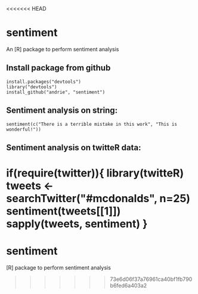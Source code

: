 <<<<<<< HEAD
# sentiment

An [R] package to perform sentiment analysis

## Install package from github

	install.packages("devtools")
	library("devtools")
	install_github("andrie", "sentiment")

## Sentiment analysis on string:

	sentiment(c("There is a terrible mistake in this work", "This is wonderful!"))
	
## Sentiment analysis on twitteR data:

if(require(twitter)){
	library(twitteR)
	tweets  <- searchTwitter("#mcdonalds", n=25)
	sentiment(tweets[[1]])
	sapply(tweets, sentiment)
}	
=======
sentiment
=========

[R] package to perform sentiment analysis
>>>>>>> 73e6d06f37a76961ca40bf1fb790b6fed6a403a2
